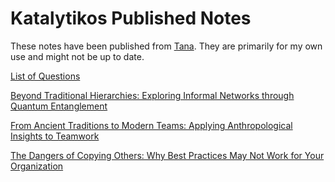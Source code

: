 # Katalytikos Published Notes

These notes have been published from [Tana](https://tana.inc). They are primarily for my own use and might not be up to date.

[List of Questions](https://tana.pub/EaP3QCjjoG__/list-of-question)

[Beyond Traditional Hierarchies: Exploring Informal Networks through Quantum Entanglement](https://tana.pub/HEL6S5Qbm0eB/quantum-entanglement-and-organisational-informal-networks])

[From Ancient Traditions to Modern Teams: Applying Anthropological Insights to Teamwork](https://tana.pub/Rp3LvEyUPS_P/from-ancient-traditions-to-modern-teams-applying-anthropological-insights-to-teamwork)

[The Dangers of Copying Others: Why Best Practices May Not Work for Your Organization](https://tana.pub/mum72mgKn7Uk/the-dangers-of-copying-others-why-best-practices-may-not-work-for-your-organization)
